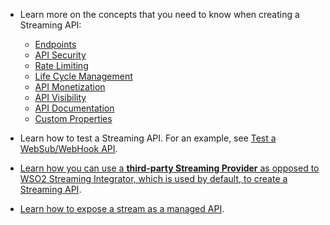 
- Learn more on the concepts that you need to know when creating a Streaming API:

     -   [Endpoints](../../../../design/endpoints/endpoint-types/)
     -   [API Security](../../../../design/api-security/api-authentication/secure-apis-using-oauth2-tokens)
     -   [Rate Limiting](../../../../design/rate-limiting/rate-limiting-for-streaming-apis/)
     -   [Life Cycle Management](../../../../design/lifecycle-management/api-lifecycle/)
     -   [API Monetization](../../../../design/api-monetization/monetizing-an-api/)
     -   [API Visibility](../../../../design/advanced-topics/control-api-visibility-and-subscription-availability-in-developer-portal/)
     -   [API Documentation](../../../../design/api-documentation/add-api-documentation/)
     -   [Custom Properties](../../../../design/create-api/adding-custom-properties-to-apis/)

- Learn how to test a Streaming API. For an example, see [Test a WebSub/WebHook API](../../../../use-cases/streaming-usecase/create-streaming-api/test-a-websub-api).

- [Learn how you can use a **third-party Streaming Provider** as opposed to WSO2 Streaming Integrator, which is used by default, to create a Streaming API](../../../../get-started/quick-start-guide/streaming-qsg).

- [Learn how to expose a stream as a managed API](../../../../use-cases/streaming-usecase/exposing-stream-as-managed-api-in-service-catalog/).
